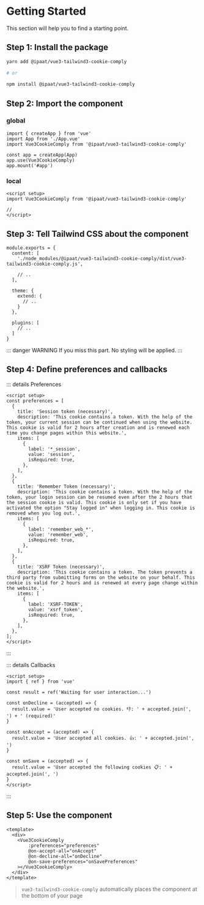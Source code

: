 # Getting Started

This section will help you to find a starting point.

## Step 1: Install the package

```bash
yarn add @ipaat/vue3-tailwind3-cookie-comply
  
# or
  
npm install @ipaat/vue3-tailwind3-cookie-comply
```

## Step 2: Import the component

### global

```js{3,6}
import { createApp } from 'vue'
import App from './App.vue'
import Vue3CookieComply from '@ipaat/vue3-tailwind3-cookie-comply'
  
const app = createApp(App)
app.use(Vue3CookieComply)
app.mount('#app')
```

### local
```js-vue{2}
<script setup>
import Vue3CookieComply from '@ipaat/vue3-tailwind3-cookie-comply'
  
//
</script>
```

## Step 3: Tell Tailwind CSS about the component

```js{3}
module.exports = {
  content: [
    './node_modules/@ipaat/vue3-tailwind3-cookie-comply/dist/vue3-tailwind3-cookie-comply.js',

    // ..
  ],
  
  theme: {
    extend: {
      // ..
    }
  },
  
  plugins: [
    // ..
  ]
}
```

::: danger WARNING
If you miss this part. No styling will be applied.
:::

## Step 4: Define preferences and callbacks

::: details Preferences
```js-vue
<script setup>
const preferences = [
  {
    title: 'Session token (necessary)',
    description: 'This cookie contains a token. With the help of the token, your current session can be continued when using the website. This cookie is valid for 2 hours after creation and is renewed each time you change pages within this website.',
    items: [
      {
        label: '*_session',
        value: 'session',
        isRequired: true,
      },
    ],
  },
  {
    title: 'Remember Token (necessary)',
    description: 'This cookie contains a token. With the help of the token, your login session can be resumed even after the 2 hours that the session cookie is valid. This cookie is only set if you have activated the option "Stay logged in" when logging in. This cookie is removed when you log out.',
    items: [
      {
        label: 'remember_web_*',
        value: 'remember_web',
        isRequired: true,
      },
    ],
  },
  {
    title: 'XSRF Token (necessary)',
    description: 'This cookie contains a token. The token prevents a third party from submitting forms on the website on your behalf. This cookie is valid for 2 hours and is renewed at every page change within the website.',
    items: [
      {
        label: 'XSRF-TOKEN',
        value: 'xsrf_token',
        isRequired: true,
      },
    ],
  },
];
</script>
```
:::

::: details Callbacks
```js-vue
<script setup>
import { ref } from 'vue'
  
const result = ref('Waiting for user interaction...')
  
const onDecline = (accepted) => {
  result.value = 'User accepted no cookies. 👎: ' + accepted.join(', ') + ' (required)'
}
  
const onAccept = (accepted) => {
  result.value = 'User accepted all cookies. 👍: ' + accepted.join(', ')
}
  
const onSave = (accepted) => {
  result.value = 'User accepted the following cookies 📋: ' + accepted.join(', ')
}
</script>
```
:::

## Step 5: Use the component

```js-vue{3-8}
<template>
  <div>
    <Vue3CookieComply
        :preferences="preferences"
        @on-accept-all="onAccept"
        @on-decline-all="onDecline"
        @on-save-preferences="onSavePreferences"
    ></Vue3CookieComply>
  </div>
</template>
```

> `vue3-tailwind3-cookie-comply` automatically places the component at the bottom of your page
